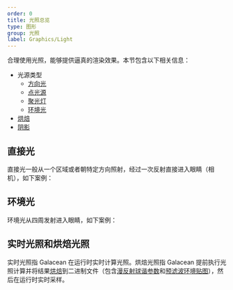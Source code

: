 ```yaml
---
order: 0
title: 光照总览
type: 图形
group: 光照
label: Graphics/Light
---
```


合理使用光照，能够提供逼真的渲染效果。本节包含以下相关信息：

- 光源类型
  - [方向光](/docs/graphics-light-directional)
  - [点光源](/docs/graphics-light-point)
  - [聚光灯](/docs/graphics-light-spot)
  - [环境光](/docs/graphics-light-ambient)
- [烘焙](/docs/graphics-light-bake)
- [阴影](/docs/graphics-light-shadow)

## 直接光

直接光一般从一个区域或者朝特定方向照射，经过一次反射直接进入眼睛（相机），如下案例：

<playground src="light-type.ts"></playground>

## 环境光

环境光从四周发射进入眼睛，如下案例：

<playground src="ambient-light.ts"></playground>

## 实时光照和烘焙光照

实时光照指 Galacean 在运行时实时计算光照。烘焙光照指 Galacean 提前执行光照计算并将结果[烘焙](/docs/graphics-light-bake)到二进制文件（包含[漫反射球谐参数](https://www.wikiwand.com/zh-hans/%E7%90%83%E8%B0%90%E5%87%BD%E6%95%B0)和[预滤波环境贴图](https://learnopengl-cn.github.io/07%20PBR/03%20IBL/02%20Specular%20IBL/)），然后在运行时实时采样。
